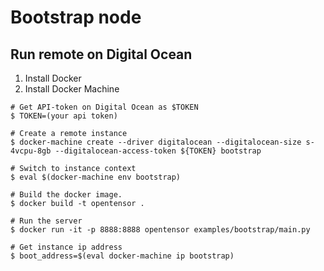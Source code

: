 # Bootstrap node

## Run remote on Digital Ocean
1. Install Docker
1. Install Docker Machine

```
# Get API-token on Digital Ocean as $TOKEN
$ TOKEN=(your api token)

# Create a remote instance
$ docker-machine create --driver digitalocean --digitalocean-size s-4vcpu-8gb --digitalocean-access-token ${TOKEN} bootstrap

# Switch to instance context
$ eval $(docker-machine env bootstrap)

# Build the docker image.
$ docker build -t opentensor .

# Run the server
$ docker run -it -p 8888:8888 opentensor examples/bootstrap/main.py

# Get instance ip address
$ boot_address=$(eval docker-machine ip bootstrap)
```




